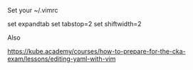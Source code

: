 Set your ~/.vimrc


set expandtab
set tabstop=2
set shiftwidth=2

Also 

https://kube.academy/courses/how-to-prepare-for-the-cka-exam/lessons/editing-yaml-with-vim

